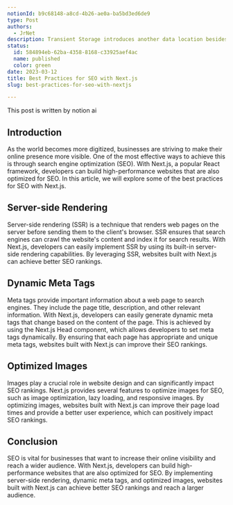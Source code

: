 ```yaml
---
notionId: b9c68148-a8cd-4b26-ae0a-ba5bd3ed6de9
type: Post
authors:
  - JrNet
description: Transient Storage introduces another data location besides 
status:
  id: 584894eb-62ba-4358-8168-c33925aef4ac
  name: published
  color: green
date: 2023-03-12
title: Best Practices for SEO with Next.js
slug: best-practices-for-seo-with-nextjs

---
```


This post is written by notion ai


## Introduction


As the world becomes more digitized, businesses are striving to make their online presence more visible. One of the most effective ways to achieve this is through search engine optimization (SEO). With Next.js, a popular React framework, developers can build high-performance websites that are also optimized for SEO. In this article, we will explore some of the best practices for SEO with Next.js.


## Server-side Rendering


Server-side rendering (SSR) is a technique that renders web pages on the server before sending them to the client's browser. SSR ensures that search engines can crawl the website's content and index it for search results. With Next.js, developers can easily implement SSR by using its built-in server-side rendering capabilities. By leveraging SSR, websites built with Next.js can achieve better SEO rankings.


## Dynamic Meta Tags


Meta tags provide important information about a web page to search engines. They include the page title, description, and other relevant information. With Next.js, developers can easily generate dynamic meta tags that change based on the content of the page. This is achieved by using the Next.js Head component, which allows developers to set meta tags dynamically. By ensuring that each page has appropriate and unique meta tags, websites built with Next.js can improve their SEO rankings.


## Optimized Images


Images play a crucial role in website design and can significantly impact SEO rankings. Next.js provides several features to optimize images for SEO, such as image optimization, lazy loading, and responsive images. By optimizing images, websites built with Next.js can improve their page load times and provide a better user experience, which can positively impact SEO rankings.


## Conclusion


SEO is vital for businesses that want to increase their online visibility and reach a wider audience. With Next.js, developers can build high-performance websites that are also optimized for SEO. By implementing server-side rendering, dynamic meta tags, and optimized images, websites built with Next.js can achieve better SEO rankings and reach a larger audience.

